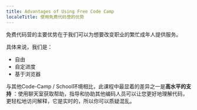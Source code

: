 ```yaml
---
title: Advantages of Using Free Code Camp
localeTitle: 使用免费代码营的优势
---
```

免费代码营的主要优势在于我们可以为想要改变职业的繁忙成年人提供服务。

具体来说，我们是：

*   自由
*   自定进度
*   基于浏览器

与其他Code-Camp / School环境相比，此课程中最显着的差异之一是**高水平的支持** ：使用聊天室获取帮助，指导和协助其他编码人员可以让您更好地理解代码，更轻松地访问解释，它是实时的，所以你可以质疑混乱。